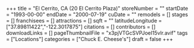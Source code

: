 +++
title = "El Cerrito, CA (20 El Cerrito Plaza)"
storeNumber = ""
startDate = "1993-00-00"
endDate = "2000-07-19"
cuDate = ""
remodels = []
stages = []
franchisees = []
attractions = []
sqft = ""
latitudeLongitude = ["37.89811422","-122.3017875"]
citations = []
contributors = []
downloadLinks = []
pageThumbnailFile = "x3pjVTGcSVPJoeI15vlr.avif"
tags = ["Locations"]
categories = ["Chuck E. Cheese's"]
draft = false
+++
